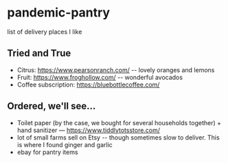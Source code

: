 # pandemic-pantry
list of delivery places I like

## Tried and True
* Citrus: https://www.pearsonranch.com/ -- lovely oranges and lemons
* Fruit: https://www.froghollow.com/ -- wonderful avocados
* Coffee subscription: https://bluebottlecoffee.com/

## Ordered, we'll see...
* Toilet paper (by the case, we bought for several households together) + hand sanitizer — https://www.tiddlytotsstore.com/
* lot of small farms sell on Etsy -- though sometimes slow to deliver.  This is where I found ginger and garlic
* ebay for pantry items

